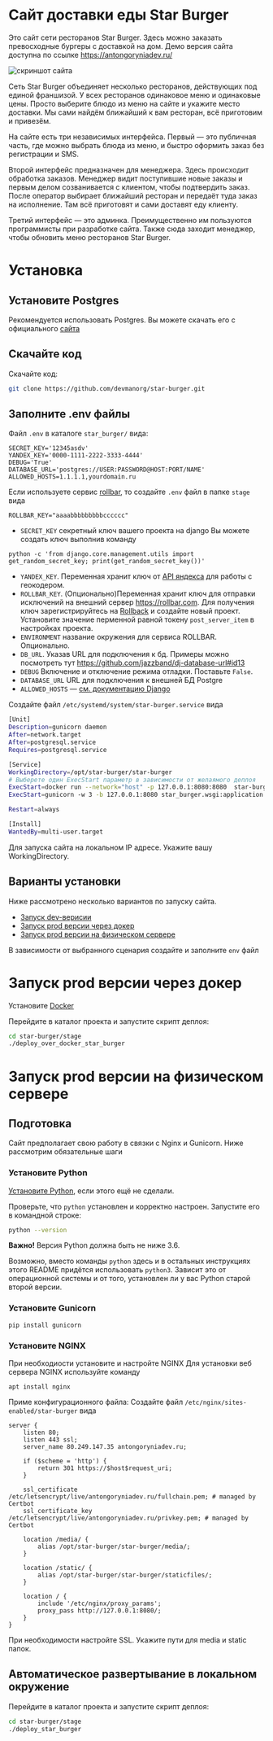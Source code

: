 # Сайт доставки еды Star Burger

Это сайт сети ресторанов Star Burger. Здесь можно заказать превосходные бургеры с доставкой на дом. Демо версия сайта доступна по ссылке https://antongoryniadev.ru/

![скриншот сайта](https://dvmn.org/filer/canonical/1594651635/686/)


Сеть Star Burger объединяет несколько ресторанов, действующих под единой франшизой. У всех ресторанов одинаковое меню и одинаковые цены. Просто выберите блюдо из меню на сайте и укажите место доставки. Мы сами найдём ближайший к вам ресторан, всё приготовим и привезём.

На сайте есть три независимых интерфейса. Первый — это публичная часть, где можно выбрать блюда из меню, и быстро оформить заказ без регистрации и SMS.

Второй интерфейс предназначен для менеджера. Здесь происходит обработка заказов. Менеджер видит поступившие новые заказы и первым делом созванивается с клиентом, чтобы подтвердить заказ. После оператор выбирает ближайший ресторан и передаёт туда заказ на исполнение. Там всё приготовят и сами доставят еду клиенту.

Третий интерфейс — это админка. Преимущественно им пользуются программисты при разработке сайта. Также сюда заходит менеджер, чтобы обновить меню ресторанов Star Burger.

# Установка

## Установите Postgres
Рекомендуется использовать Postgres. Вы можете скачать его с официального [сайта](https://www.postgresql.org/download/)

## Скачайте код
Скачайте код:
```sh
git clone https://github.com/devmanorg/star-burger.git
```

## Заполните .env файлы
Файл `.env` в каталоге `star_burger/` вида:
```commandline
SECRET_KEY='12345asdv'
YANDEX_KEY='0000-1111-2222-3333-4444'
DEBUG='True'
DATABASE_URL='postgres://USER:PASSWORD@HOST:PORT/NAME'
ALLOWED_HOSTS=1.1.1.1,yourdomain.ru
```

Если используете сервис [rollbar](rollbar.com), то создайте `.env` файл в папке `stage` вида
```
ROLLBAR_KEY="aaaabbbbbbbbbcccccc"
```

- `SECRET_KEY` секретный ключ вашего проекта на django
Вы можете создать ключ выполнив команду
```commandline
python -c 'from django.core.management.utils import get_random_secret_key; print(get_random_secret_key())'
```
- `YANDEX_KEY`. Переменная хранит ключ от [API яндекса](https://developer.tech.yandex.ru/) для работы с геокодером.
- `ROLLBAR_KEY`. (Опционально)Переменная хранит ключ для отправки исключений на внешний сервер https://rollbar.com. Для получения ключ зарегистрируйтесь на [Rollback](https://rollbar.com) и создайте новый проект. Установите значение перменной равной токену `post_server_item` в настройках проекта.
- `ENVIRONMENT` название окружения для сервиса ROLLBAR. Опционально.
- `DB_URL`. Указав URL для подключения к бд. Примеры можно посмотреть тут https://github.com/jazzband/dj-database-url#id13
- `DEBUG` Включение и отключение режима отладки. Поставьте `False`.
- `DATABASE_URL` URL для подключения к внешней БД Postgre
- `ALLOWED_HOSTS` — [см. документацию Django](https://docs.djangoproject.com/en/3.1/ref/settings/#allowed-hosts)

Cоздайте файл `/etc/systemd/system/star-burger.service` вида
```sh
[Unit]
Description=gunicorn daemon
After=network.target
After=postgresql.service
Requires=postgresql.service

[Service]
WorkingDirectory=/opt/star-burger/star-burger
# Выберете один ExecStart параметр в зависимости от желаямого деплоя
ExecStart=docker run --network="host" -p 127.0.0.1:8080:8080  star-burger_gunicorn:v1.0  # Если используется Docker
ExecStart=gunicorn -w 3 -b 127.0.0.1:8080 star_burger.wsgi:application # Если запускается напрямую на хосте

Restart=always

[Install]
WantedBy=multi-user.target
```
Для запуска сайта на локальном IP адресе.
Укажите вашу WorkingDirectory.

## Варианты установки

Ниже рассмотрено несколько вариантов по запуску сайта.

- [Запуск dev-верисии](README_dev.md)
- [Запуск prod версии через докер](#docker)
- [Запуск prod версии на физическом сервере](#physical)

В зависимости от выбранного сценария создайте и заполните `env` файл


# <a name="docker"></a>Запуск prod версии через докер

Установите [Docker](https://docs.docker.com/engine/install/ubuntu/)

Перейдите в каталог проекта и запустите скрипт деплоя:
```sh
cd star-burger/stage
./deploy_over_docker_star_burger
```


# <a name="physical"></a>Запуск prod версии на физическом сервере

## Подготовка

Сайт предполагает свою работу в связки с Nginx и Gunicorn. Ниже рассмотрим обязательные шаги


### Установите Python
[Установите Python](https://www.python.org/), если этого ещё не сделали.

Проверьте, что `python` установлен и корректно настроен. Запустите его в командной строке:
```sh
python --version
```
**Важно!** Версия Python должна быть не ниже 3.6.

Возможно, вместо команды `python` здесь и в остальных инструкциях этого README придётся использовать `python3`. Зависит это от операционной системы и от того, установлен ли у вас Python старой второй версии.

### Установите Gunicorn

```commandline
pip install gunicorn
```

### Установите NGINX
При необходиости установите и настройте NGINX
Для установки веб сервера NGINX  используйте команду
```commandline
apt install nginx
```
Приме конфигурационного файла:
Создайте файл `/etc/nginx/sites-enabled/star-burger` вида
```commandline
server {
    listen 80;
    listen 443 ssl;
    server_name 80.249.147.35 antongoryniadev.ru;

    if ($scheme = 'http') {
        return 301 https://$host$request_uri;
    }

    ssl_certificate /etc/letsencrypt/live/antongoryniadev.ru/fullchain.pem; # managed by Certbot
    ssl_certificate_key /etc/letsencrypt/live/antongoryniadev.ru/privkey.pem; # managed by Certbot

    location /media/ {
        alias /opt/star-burger/star-burger/media/;
    }

    location /static/ {
        alias /opt/star-burger/star-burger/staticfiles/;
    }

    location / {
        include '/etc/nginx/proxy_params';
        proxy_pass http://127.0.0.1:8080/;
    }
}
```
При необходимости настройте SSL. Укажите пути для media и static папок.



## Автоматическое развертывание в локальном окружение

Перейдите в каталог проекта и запустите скрипт деплоя:
```sh
cd star-burger/stage
./deploy_star_burger
```
